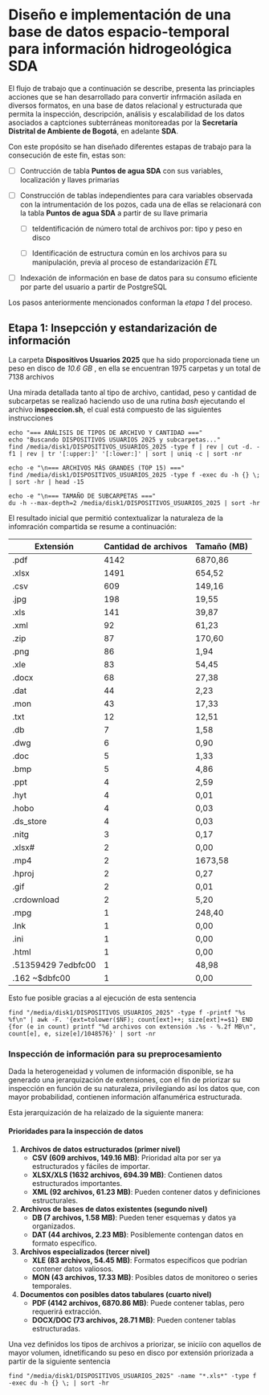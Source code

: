 # Diseño e implementación de una base de datos espacio-temporal para información hidrogeológica SDA

El flujo de trabajo que a continuación se describe, presenta las princiaples acciones que se han desarrollado para convertir infrmación asilada en diversos formatos, en una base de datos relacional y estructurada que permita la inspección, descripción, análisis y escalabilidad de los datos asociados a captciones subterráneas monitoreadas por la **Secretaría Distrital de Ambiente de Bogotá**, en adelante **SDA**.



Con este propósito se han diseñado diferentes estapas de trabajo para la consecución de este fin, estas son:

- [ ] Contrucción de tabla **Puntos de agua SDA** con sus variables, localización y llaves primarias

- [ ] Construcción de tablas independientes para cara variables observada con la intrumentación de los pozos, cada una de ellas se relacionará con la tabla **Puntos de agua SDA** a partir de su llave primaria
  
  - [ ] teIdentificación de número total de archivos por: tipo y peso en disco
  
  - [ ] Identificación de estructura común en los archivos para su manipulación, previa al proceso de estandarización *ETL* 

- [ ] Indexación de información en base de datos para su consumo eficiente por parte del usuario a partir de PostgreSQL

Los pasos anteriormente mencionados conforman la *etapa 1* del proceso.



## Etapa 1: Insepcción y estandarización de información

La carpeta **Dispositivos Usuarios 2025** que ha sido proporcionada tiene un peso en disco de *10.6 GB* , en ella se encuentran 1975 carpetas y un total de 7138 archivos

Una mirada detallada tanto al tipo de archivo, cantidad, peso y cantidad de subcarpetas se realizaó haciendo uso de una rutina *bash*  ejecutando el archivo **inspeccion.sh**, el cual está compuesto de las siguientes instrucciones

```shell
echo "=== ANÁLISIS DE TIPOS DE ARCHIVO Y CANTIDAD ==="
echo "Buscando DISPOSITIVOS USUARIOS 2025 y subcarpetas..."
find /media/disk1/DISPOSITIVOS_USUARIOS_2025 -type f | rev | cut -d. -f1 | rev | tr '[:upper:]' '[:lower:]' | sort | uniq -c | sort -nr

echo -e "\n=== ARCHIVOS MÁS GRANDES (TOP 15) ==="
find /media/disk1/DISPOSITIVOS_USUARIOS_2025 -type f -exec du -h {} \; | sort -hr | head -15

echo -e "\n=== TAMAÑO DE SUBCARPETAS ==="
du -h --max-depth=2 /media/disk1/DISPOSITIVOS_USUARIOS_2025 | sort -hr
```

El resultado inicial que permitió contextualizar la naturaleza de la infomración compartida se resume a continuación:

| Extensión          | Cantidad de archivos | Tamaño (MB) |
| ------------------ | -------------------- | ----------- |
| .pdf               | 4142                 | 6870,86     |
| .xlsx              | 1491                 | 654,52      |
| .csv               | 609                  | 149,16      |
| .jpg               | 198                  | 19,55       |
| .xls               | 141                  | 39,87       |
| .xml               | 92                   | 61,23       |
| .zip               | 87                   | 170,60      |
| .png               | 86                   | 1,94        |
| .xle               | 83                   | 54,45       |
| .docx              | 68                   | 27,38       |
| .dat               | 44                   | 2,23        |
| .mon               | 43                   | 17,33       |
| .txt               | 12                   | 12,51       |
| .db                | 7                    | 1,58        |
| .dwg               | 6                    | 0,90        |
| .doc               | 5                    | 1,33        |
| .bmp               | 5                    | 4,86        |
| .ppt               | 4                    | 2,59        |
| .hyt               | 4                    | 0,01        |
| .hobo              | 4                    | 0,03        |
| .ds_store          | 4                    | 0,03        |
| .nitg              | 3                    | 0,17        |
| .xlsx#             | 2                    | 0,00        |
| .mp4               | 2                    | 1673,58     |
| .hproj             | 2                    | 0,27        |
| .gif               | 2                    | 0,01        |
| .crdownload        | 2                    | 5,20        |
| .mpg               | 1                    | 248,40      |
| .lnk               | 1                    | 0,00        |
| .ini               | 1                    | 0,00        |
| .html              | 1                    | 0,00        |
| .51359429 7edbfc00 | 1                    | 48,98       |
| .162 ~$dbfc00      | 1                    | 0,00        |



Esto fue posible gracias a al ejecución de esta sentencia



```shell
find "/media/disk1/DISPOSITIVOS_USUARIOS_2025" -type f -printf "%s %f\n" | awk -F. '{ext=tolower($NF); count[ext]++; size[ext]+=$1} END {for (e in count) printf "%d archivos con extensión .%s - %.2f MB\n", count[e], e, size[e]/1048576}' | sort -nr

```



### Inspección de información para su preprocesamiento



Dada la heterogeneidad y volumen de información disponible, se ha generado una jerarquización de extensiones, con el fin de priorizar su inspección en función de su naturaleza, privilegiando así los datos que, con mayor probabilidad, contienen información alfanumérica estructurada.

Esta jerarquización de ha relaizado de la siguiente manera:



#### Prioridades para la inspección de datos

1. **Archivos de datos estructurados (primer nivel)**
   - **CSV (609 archivos, 149.16 MB)**: Prioridad alta por ser ya estructurados y fáciles de importar.
   - **XLSX/XLS (1632 archivos, 694.39 MB)**: Contienen datos estructurados importantes.
   - **XML (92 archivos, 61.23 MB)**: Pueden contener datos y definiciones estructurales.
2. **Archivos de bases de datos existentes (segundo nivel)**
   - **DB (7 archivos, 1.58 MB)**: Pueden tener esquemas y datos ya organizados.
   - **DAT (44 archivos, 2.23 MB)**: Posiblemente contengan datos en formato específico.
3. **Archivos especializados (tercer nivel)**
   - **XLE (83 archivos, 54.45 MB)**: Formatos específicos que podrían contener datos valiosos.
   - **MON (43 archivos, 17.33 MB)**: Posibles datos de monitoreo o series temporales.
4. **Documentos con posibles datos tabulares (cuarto nivel)**
   - **PDF (4142 archivos, 6870.86 MB)**: Puede contener tablas, pero requerirá extracción.
   - **DOCX/DOC (73 archivos, 28.71 MB)**: Pueden contener tablas estructuradas.



Una vez definidos los tipos de archivos a priorizar, se iniciío con aquellos de mayor volumen, idnetificando su peso en disco por extensión priorizada a  partir de la siguiente sentencia

```shell
find "/media/disk1/DISPOSITIVOS_USUARIOS_2025" -name "*.xls*" -type f -exec du -h {} \; | sort -hr

```


